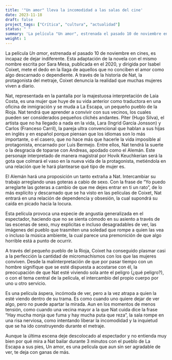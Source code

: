 ```yaml
---
title: '"Un amor" lleva la incomodidad a las salas del cine'
date: 2023-11-18
draft: false
project_tags: ["Crítica", "cultura", "actualidad"]
status: " "
summary: 'La película "Un amor", estrenada el pasado 10 de noviembre en cines, es incapaz de dejar indiferente.'
weight: 1
---
```

La película *Un amor*, estrenada el pasado 10 de noviembre en cines, es incapaz de dejar indiferente. Esta adaptación 
de la novela con el mismo nombre escrita por Sara Mesa, publicada en el 2020, y dirigida por Isabel Coixet, mete el dedo 
en la llaga de aquellos que no conciben el amor como algo descarnado o dependiente. A través de la historia de Nat, la 
protagonista del metraje, Coixet denuncia la realidad que muchas mujeres viven a diario. 

Nat, representada en la pantalla por la majestuosa interpretación de Laia Costa, es una mujer que huye de su vida
anterior como traductora en una oficina de inmigración y se muda a La Escapa, un pequeño pueblo de la Rioja. Nat
tendrá que aprender a convivir con sus vecinos, los cuales pueden ser considerados pequeños clichés andantes. Píter 
(Hugo Silva), el artista que no ha llegado a nada en la vida, Lara (Ingrid García Jonsson) y Carlos (Franceso Carril),
la pareja ultra convencional que hablan a sus hijas en inglés y en español porque piensan que los idiomas son lo más 
importante, o el casero, que no hace más que hacerle la vida imposible al protagonista, encarnado por Luis Bermejo. 
Entre ellos, Nat tendrá la suerte o la desgracia de toparse con Andreas, apodado como el Alemán. Este personaje interpretado
de manera magistral por Hovik Keuchkerian será la gota que colmará el vaso en la nueva vida de la protagonista, metiéndola 
en una relación que le hará plantearse qué tipo de mujer es.

El Alemán hará una proposición un tanto extraña a Nat. Intercambiar su trabajo arreglando unas goteras a cabio de sexo. 
Con la frase de “Yo puedo arreglarte las goteras a cambio de que me dejes entrar en ti un rato”, de lo más explícito y 
descarnado que se ha visto en las películas de Coixet, Nat entrará en una relación de dependencia y obsesión, la cual 
supondrá su caída en picado hacia la locura. 

Esta película provoca una especie de angustia generalizada en el espectador, haciendo que no se sienta cómodo en su 
asiento a través de las escenas de sexo, muy explicitas e incluso desagradables de ver, las imágenes del pueblo que 
trasmiten una soledad que rompe a quien las vea o incluso la música ambiente, la cual parece una premonición de que algo
horrible está a punto de ocurrir. 

A través del pequeño pueblo de la Rioja, Coixet ha conseguido plasmar casi a la perfección la cantidad de micromachismos
con los que las mujeres conviven. Desde la malinterpretación de que por pasar tiempo con un hombre signifique que se esté
dispuesta a acostarse con él, la preocupación de que Nat esté viviendo sola ante el peligro (¿qué peligro?), o con el
tema central de la película, el intercambio del propio cuerpo por uno u otro servicio. 

Es una película áspera, incómoda de ver, pero a la vez atrapa a quien la esté viendo dentro de su trama. Es como cuando 
uno quiere dejar de ver algo, pero no puede apartar la mirada. Aun en los momentos de menos tensión, como cuando una vecina 
mayor a la que Nat cuida dice la frase “Hay mucha monja que fuma y hay mucha puta que reza”, la sala rompe en una risa 
nerviosa, como intentando liberar la incomodidad y la inquietud que se ha ido construyendo durante el metraje. 

Aunque la última escena deje descolocado al espectador y no entienda muy bien por qué mira a Nat bailar durante 3 minutos
con el pueblo de La Escapa a sus pies, Un amor, es una película que aun sin ser agradable de ver, te deja con ganas de más.
